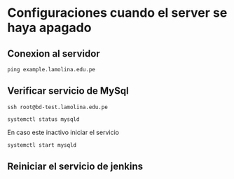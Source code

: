 # Configuraciones cuando el server se haya apagado

## Conexion al servidor

```
ping example.lamolina.edu.pe
```

## Verificar servicio de MySql

```
ssh root@bd-test.lamolina.edu.pe
```

```
systemctl status mysqld
```

En caso este inactivo iniciar el servicio

```
systemctl start mysqld
```

## Reiniciar el servicio de jenkins

